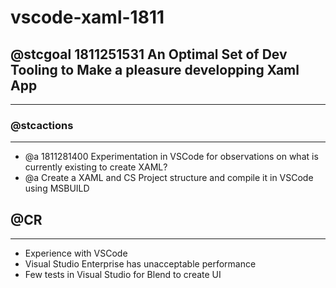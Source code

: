 # vscode-xaml-1811
## @stcgoal 1811251531 An Optimal Set of Dev Tooling to Make a pleasure developping Xaml App
----
### @stcactions
---
* @a 1811281400 Experimentation in VSCode for observations on what is currently existing to create XAML?
* @a Create a XAML and CS Project structure and compile it in VSCode using MSBUILD

## @CR 
----
* Experience with VSCode
* Visual Studio Enterprise has unacceptable performance
* Few tests in Visual Studio for Blend to create UI
